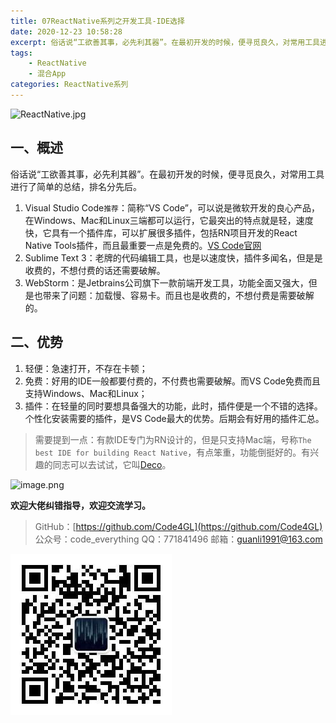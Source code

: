 ```yaml
---
title: 07ReactNative系列之开发工具-IDE选择
date: 2020-12-23 10:58:28
excerpt: 俗话说“工欲善其事，必先利其器”。在最初开发的时候，便寻觅良久，对常用工具进行了简单的总结，排名分先后。
tags:
    - ReactNative
    - 混合App
categories: ReactNative系列
---
```


![ReactNative.jpg](https://upload-images.jianshu.io/upload_images/18236822-e9d8ac4cb99f3b3f.jpg?imageMogr2/auto-orient/strip%7CimageView2/2/w/1240)

## 一、概述

俗话说“工欲善其事，必先利其器”。在最初开发的时候，便寻觅良久，对常用工具进行了简单的总结，排名分先后。

1. Visual Studio Code`推荐`：简称“VS Code”，可以说是微软开发的良心产品，在Windows、Mac和Linux三端都可以运行，它最突出的特点就是轻，速度快，它具有一个插件库，可以扩展很多插件，包括RN项目开发的React Native Tools插件，而且最重要一点是免费的。[VS Code官网](https://code.visualstudio.com/)
2. Sublime Text 3：老牌的代码编辑工具，也是以速度快，插件多闻名，但是是收费的，不想付费的话还需要破解。
3. WebStorm：是Jetbrains公司旗下一款前端开发工具，功能全面又强大，但是也带来了问题：加载慢、容易卡。而且也是收费的，不想付费是需要破解的。

## 二、优势

1. 轻便：急速打开，不存在卡顿；
2. 免费：好用的IDE一般都要付费的，不付费也需要破解。而VS Code免费而且支持Windows、Mac和Linux；
3. 插件：在轻量的同时要想具备强大的功能，此时，插件便是一个不错的选择。个性化安装需要的插件，是VS Code最大的优势。后期会有好用的插件汇总。

> 需要提到一点：有款IDE专门为RN设计的，但是只支持Mac端，号称`The best IDE for building React Native`，有点笨重，功能倒挺好的。有兴趣的同志可以去试试，它叫[Deco](https://www.decoide.org/)。

![image.png](https://upload-images.jianshu.io/upload_images/18236822-87aee64bef8bc1b2.png?imageMogr2/auto-orient/strip%7CimageView2/2/w/1240)

**欢迎大佬纠错指导，欢迎交流学习。**

>GitHub：[https://github.com/Code4GL](https://github.com/Code4GL)
公众号：code_everything
QQ：771841496
邮箱：guanli1991@163.com

![code_everything](/images/code_everything.jpg)
